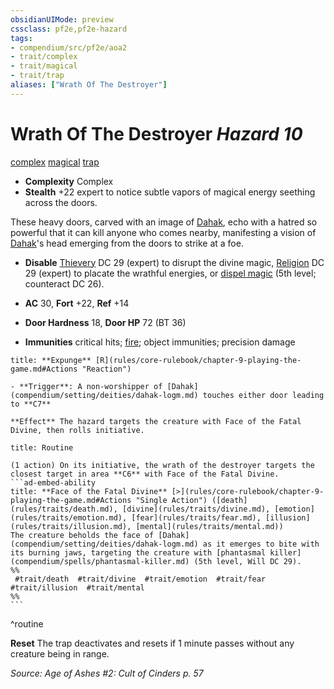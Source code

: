 ```yaml
---
obsidianUIMode: preview
cssclass: pf2e,pf2e-hazard
tags:
- compendium/src/pf2e/aoa2
- trait/complex
- trait/magical
- trait/trap
aliases: ["Wrath Of The Destroyer"]
---
```

# Wrath Of The Destroyer *Hazard 10*  
[complex](complex.md "Complex Hazard Trait")  [magical](magical.md "Magical Item Trait")  [trap](trap.md "Trap Hazard Trait")  

- **Complexity** Complex
- **Stealth** +22 expert to notice subtle vapors of magical energy seething across the doors.  

These heavy doors, carved with an image of [Dahak](dahak-logm.md), echo with a hatred so powerful that it can kill anyone who comes nearby, manifesting a vision of [Dahak](dahak-logm.md)'s head emerging from the doors to strike at a foe.

- **Disable** [Thievery](skills.md#Thievery) DC 29 (expert) to disrupt the divine magic, [Religion](skills.md#Religion) DC 29 (expert) to placate the wrathful energies, or [dispel magic](dispel-magic.md) (5th level; counteract DC 26).  

- **AC** 30, **Fort** +22, **Ref** +14
- **Door Hardness** 18, **Door HP** 72 (BT 36)
- **Immunities** critical hits; [fire](fire.md "Fire Energy & Element Trait"); object immunities; precision damage

```ad-embed-ability
title: **Expunge** [R](rules/core-rulebook/chapter-9-playing-the-game.md#Actions "Reaction")

- **Trigger**: A non-worshipper of [Dahak](compendium/setting/deities/dahak-logm.md) touches either door leading to **C7**

**Effect** The hazard targets the creature with Face of the Fatal Divine, then rolls initiative.
```

````ad-pf2-summary
title: Routine

(1 action) On its initiative, the wrath of the destroyer targets the closest target in area **C6** with Face of the Fatal Divine.
```ad-embed-ability
title: **Face of the Fatal Divine** [>](rules/core-rulebook/chapter-9-playing-the-game.md#Actions "Single Action") ([death](rules/traits/death.md), [divine](rules/traits/divine.md), [emotion](rules/traits/emotion.md), [fear](rules/traits/fear.md), [illusion](rules/traits/illusion.md), [mental](rules/traits/mental.md))
The creature beholds the face of [Dahak](compendium/setting/deities/dahak-logm.md) as it emerges to bite with its burning jaws, targeting the creature with [phantasmal killer](compendium/spells/phantasmal-killer.md) (5th level, Will DC 29).  
%%
 #trait/death  #trait/divine  #trait/emotion  #trait/fear  #trait/illusion  #trait/mental 
%%
```
````
^routine

**Reset** The trap deactivates and resets if 1 minute passes without any creature being in range.  

*Source: Age of Ashes #2: Cult of Cinders p. 57*